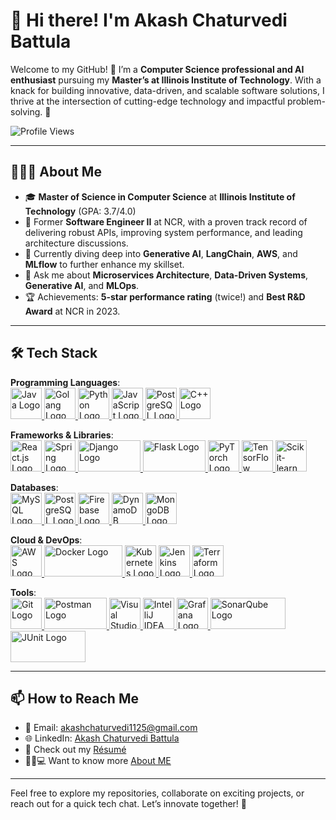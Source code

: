 # 👋 Hi there! I'm **Akash Chaturvedi Battula**

Welcome to my GitHub! 🚀 I’m a **Computer Science professional and AI enthusiast** pursuing my **Master’s at Illinois Institute of Technology**. With a knack for building innovative, data-driven, and scalable software solutions, I thrive at the intersection of cutting-edge technology and impactful problem-solving. 🌟

![Profile Views](https://komarev.com/ghpvc/?username=Akash-chatur)

---

## 👨🏻‍💻 About Me

- 🎓 **Master of Science in Computer Science** at **Illinois Institute of Technology** (GPA: 3.7/4.0)
- 🔭 Former **Software Engineer II** at NCR, with a proven track record of delivering robust APIs, improving system performance, and leading architecture discussions.
- 🌱 Currently diving deep into **Generative AI**, **LangChain**, **AWS**, and **MLflow** to further enhance my skillset.
- 💬 Ask me about **Microservices Architecture**, **Data-Driven Systems**, **Generative AI**, and **MLOps**.
- 🏆 Achievements: **5-star performance rating** (twice!) and **Best R&D Award** at NCR in 2023.

---

## 🛠 Tech Stack

**Programming Languages**:  
<a href="https://www.java.com" target="_blank">
    <img src="https://upload.wikimedia.org/wikipedia/en/3/30/Java_programming_language_logo.svg" alt="Java Logo" width="50" height="50">
</a>
<a href="https://go.dev" target="_blank">
    <img src="https://upload.wikimedia.org/wikipedia/commons/0/05/Go_Logo_Blue.svg" alt="Golang Logo" width="50" height="50">
</a>
<a href="https://www.python.org" target="_blank">
    <img src="https://upload.wikimedia.org/wikipedia/commons/c/c3/Python-logo-notext.svg" alt="Python Logo" width="50" height="50">
</a>
<a href="https://developer.mozilla.org/en-US/docs/Web/JavaScript" target="_blank">
    <img src="https://upload.wikimedia.org/wikipedia/commons/6/6a/JavaScript-logo.png" alt="JavaScript Logo" width="50" height="50">
</a>
<a href="https://www.postgresql.org/docs/" target="_blank">
    <img src="https://upload.wikimedia.org/wikipedia/commons/2/29/Postgresql_elephant.svg" alt="PostgreSQL Logo" width="50" height="50">
</a>
<a href="https://en.cppreference.com/w/" target="_blank">
    <img src="https://upload.wikimedia.org/wikipedia/commons/1/18/ISO_C%2B%2B_Logo.svg" alt="C++ Logo" width="50" height="50">
</a>


**Frameworks & Libraries**:  
<a href="https://reactjs.org/" target="_blank">
    <img src="https://upload.wikimedia.org/wikipedia/commons/a/a7/React-icon.svg" alt="React.js Logo" width="50" height="50">
</a>
<a href="https://spring.io/" target="_blank">
    <img src="https://upload.wikimedia.org/wikipedia/commons/4/44/Spring_Framework_Logo_2018.svg" alt="Spring Logo" width="50" height="50">
</a>
<a href="https://www.djangoproject.com/" target="_blank">
    <img src="https://upload.wikimedia.org/wikipedia/commons/7/75/Django_logo.svg" alt="Django Logo" width="100" height="50">
</a>
<a href="https://flask.palletsprojects.com/" target="_blank">
    <img src="https://upload.wikimedia.org/wikipedia/commons/3/3c/Flask_logo.svg" alt="Flask Logo" width="100" height="50">
</a>
<a href="https://pytorch.org/" target="_blank">
    <img src="https://upload.wikimedia.org/wikipedia/commons/1/10/PyTorch_logo_icon.svg" alt="PyTorch Logo" width="50" height="50">
</a>
<a href="https://www.tensorflow.org/" target="_blank">
    <img src="https://upload.wikimedia.org/wikipedia/commons/2/2d/Tensorflow_logo.svg" alt="TensorFlow Logo" width="50" height="50">
</a>
<a href="https://scikit-learn.org/" target="_blank">
    <img src="https://upload.wikimedia.org/wikipedia/commons/0/05/Scikit_learn_logo_small.svg" alt="Scikit-learn Logo" width="50" height="50">
</a>

**Databases**:  
<a href="https://www.mysql.com/" target="_blank">
    <img src="https://upload.wikimedia.org/wikipedia/en/d/dd/MySQL_logo.svg" alt="MySQL Logo" width="50" height="50">
</a>
<a href="https://www.postgresql.org/" target="_blank">
    <img src="https://upload.wikimedia.org/wikipedia/commons/2/29/Postgresql_elephant.svg" alt="PostgreSQL Logo" width="50" height="50">
</a>
<a href="https://firebase.google.com/" target="_blank">
    <img src="https://upload.wikimedia.org/wikipedia/commons/3/37/Firebase_Logo.svg" alt="Firebase Logo" width="50" height="50">
</a>
<a href="https://aws.amazon.com/dynamodb/" target="_blank">
    <img src="https://upload.wikimedia.org/wikipedia/commons/f/fd/DynamoDB.png" alt="DynamoDB Logo" width="50" height="50">
</a>
<a href="https://www.mongodb.com/" target="_blank">
    <img src="https://upload.wikimedia.org/wikipedia/commons/9/93/MongoDB_Logo.svg" alt="MongoDB Logo" width="50" height="50">    
</a>

**Cloud & DevOps**:  
<a href="https://aws.amazon.com/" target="_blank">
    <img src="https://upload.wikimedia.org/wikipedia/commons/9/93/Amazon_Web_Services_Logo.svg" alt="AWS Logo" width="50" height="50">
</a>
<a href="https://www.docker.com/" target="_blank">
    <img src="https://upload.wikimedia.org/wikipedia/commons/4/4e/Docker_%28container_engine%29_logo.svg" alt="Docker Logo" width="125" height="50">
</a>
<a href="https://kubernetes.io/" target="_blank">
    <img src="https://upload.wikimedia.org/wikipedia/commons/3/39/Kubernetes_logo_without_workmark.svg" alt="Kubernetes Logo" width="50" height="50">
</a>
<a href="https://www.jenkins.io/" target="_blank">
    <img src="https://upload.wikimedia.org/wikipedia/commons/e/e9/Jenkins_logo.svg" alt="Jenkins Logo" width="50" height="50">
</a>
<a href="https://www.terraform.io/" target="_blank">
    <img src="https://upload.wikimedia.org/wikipedia/commons/0/04/Terraform_Logo.svg" alt="Terraform Logo" width="50" height="50">
</a>

**Tools**:  
<a href="https://git-scm.com/" target="_blank">
    <img src="https://upload.wikimedia.org/wikipedia/commons/e/e0/Git-logo.svg" alt="Git Logo" width="50" height="50">
</a>
<a href="https://www.postman.com/" target="_blank">
    <img src="https://upload.wikimedia.org/wikipedia/commons/c/c2/Postman_%28software%29.png" alt="Postman Logo" width="100" height="50">
</a>
<a href="https://visualstudio.microsoft.com/" target="_blank">
    <img src="https://upload.wikimedia.org/wikipedia/commons/9/9a/Visual_Studio_Code_1.35_icon.svg" alt="Visual Studio Logo" width="50" height="50">
</a>
<a href="https://www.jetbrains.com/idea/" target="_blank">
    <img src="https://upload.wikimedia.org/wikipedia/commons/e/ef/JetBrains_IntelliJ_IDEA_Product_Icon.svg" alt="IntelliJ IDEA Logo" width="50" height="50">
</a>
<a href="https://grafana.com/" target="_blank">
    <img src="https://upload.wikimedia.org/wikipedia/commons/a/a1/Grafana_logo.svg" alt="Grafana Logo" width="50" height="50">
</a>
<a href="https://www.sonarsource.com/products/sonarqube/" target="_blank">
    <img src="https://upload.wikimedia.org/wikipedia/commons/e/e6/Sonarqube-48x200.png" alt="SonarQube Logo" width="120" height="50">
</a>
<a href="https://junit.org/junit5/" target="_blank">
    <img src="https://upload.wikimedia.org/wikipedia/commons/5/59/JUnit_5_Banner.png" alt="JUnit Logo" width="120" height="50">
</a>

---

## 📫 How to Reach Me

- 📧 Email: [akashchaturvedi1125@gmail.com](mailto:akashchaturvedi1125@gmail.com)
- 🌐 LinkedIn: [Akash Chaturvedi Battula](https://www.linkedin.com/in/akash-chaturvedi-17983a169/)
- 📄 Check out my [Résumé](https://drive.google.com/file/d/16GTd0EEZFxSSJFr-wzGgwCfHiK6JLfwS/view?usp=sharing)
- 👨🏻💻 Want to know more [About ME](https://akashchaturvedibattula.web.app/)

---

Feel free to explore my repositories, collaborate on exciting projects, or reach out for a quick tech chat. Let’s innovate together! 🚀

